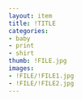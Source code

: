 ```yaml
---
layout: item
title: !TITLE
categories:
- baby
- print
- shirt
thumb: !FILE.jpg
images:
- !FILE/!FILE1.jpg
- !FILE/!FILE2.jpg
---
```

